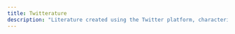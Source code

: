 ```yaml
---
title: Twitterature
description: "Literature created using the Twitter platform, characterized by brevity, immediacy, and the use of hashtags and links, exploring new forms of storytelling within the constraints of social media"
---
```

